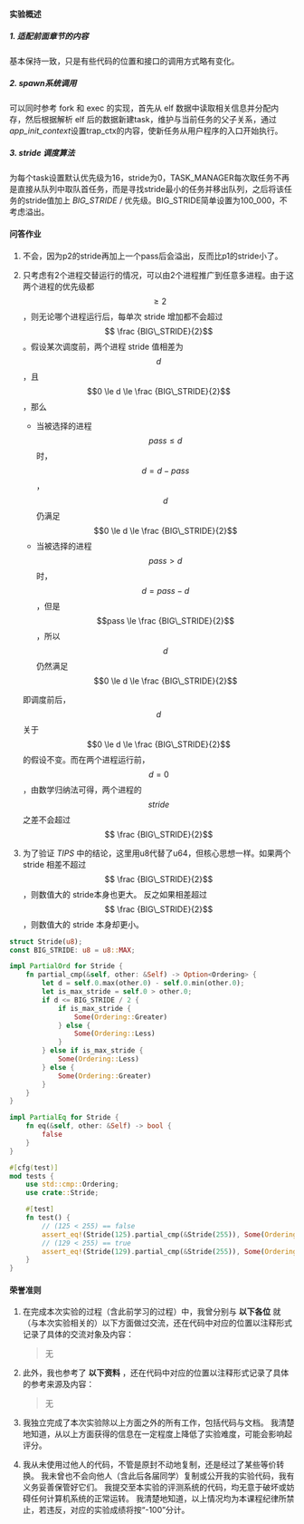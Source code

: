 #### 实验概述

##### 1. 适配前面章节的内容

基本保持一致，只是有些代码的位置和接口的调用方式略有变化。

##### 2. spawn系统调用

可以同时参考 fork 和 exec 的实现，首先从 elf 数据中读取相关信息并分配内存，然后根据解析 elf 后的数据新建task，维护与当前任务的父子关系，通过*app_init_context*设置trap_ctx的内容，使新任务从用户程序的入口开始执行。

##### 3. stride 调度算法

为每个task设置默认优先级为16，stride为0，TASK_MANAGER每次取任务不再是直接从队列中取队首任务，而是寻找stride最小的任务并移出队列，之后将该任务的stride值加上 *BIG_STRIDE* / 优先级。BIG_STRIDE简单设置为100_000，不考虑溢出。



#### 问答作业

1.  不会，因为p2的stride再加上一个pass后会溢出，反而比p1的stride小了。

   

2. 只考虑有2个进程交替运行的情况，可以由2个进程推广到任意多进程。由于这两个进程的优先级都 $$ \ge 2$$，则无论哪个进程运行后，每单次 stride 增加都不会超过 $$ \frac {BIG\_STRIDE}{2}$$。假设某次调度前，两个进程 stride 值相差为 $$d$$，且 $$0 \le d \le \frac {BIG\_STRIDE}{2}$$，那么 

   * 当被选择的进程 $$ pass \le d$$ 时，$$d = d - pass$$， $$d$$ 仍满足 $$0 \le d \le \frac {BIG\_STRIDE}{2}$$
   * 当被选择的进程 $$pass > d$$ 时，$$ d = pass -d $$，但是 $$pass \le \frac {BIG\_STRIDE}{2}$$ ，所以 $$d$$ 仍然满足 $$0 \le d \le \frac {BIG\_STRIDE}{2}$$

   即调度前后，$$d$$ 关于 $$0 \le d \le \frac {BIG\_STRIDE}{2}$$ 的假设不变。而在两个进程运行前， $$d = 0$$，由数学归纳法可得，两个进程的 $$stride$$ 之差不会超过  $$ \frac {BIG\_STRIDE}{2}$$

   

3.  为了验证 *TIPS* 中的结论，这里用u8代替了u64，但核心思想一样。如果两个 stride 相差不超过  $$ \frac {BIG\_STRIDE}{2}$$，则数值大的 stride本身也更大。 反之如果相差超过 $$ \frac {BIG\_STRIDE}{2}$$ ，则数值大的 stride 本身却更小。

```rust
struct Stride(u8);
const BIG_STRIDE: u8 = u8::MAX;

impl PartialOrd for Stride {
    fn partial_cmp(&self, other: &Self) -> Option<Ordering> {
        let d = self.0.max(other.0) - self.0.min(other.0);
        let is_max_stride = self.0 > other.0;
        if d <= BIG_STRIDE / 2 {
            if is_max_stride {
                Some(Ordering::Greater)
            } else {
                Some(Ordering::Less)
            }
        } else if is_max_stride {
            Some(Ordering::Less)
        } else {
            Some(Ordering::Greater)
        }
    }
}

impl PartialEq for Stride {
    fn eq(&self, other: &Self) -> bool {
        false
    }
}

#[cfg(test)]
mod tests {
    use std::cmp::Ordering;
    use crate::Stride;

    #[test]
    fn test() {
        // (125 < 255) == false
        assert_eq!(Stride(125).partial_cmp(&Stride(255)), Some(Ordering::Greater));
        // (129 < 255) == true
        assert_eq!(Stride(129).partial_cmp(&Stride(255)), Some(Ordering::Less));
    }
}
```



#### 荣誉准则

1. 在完成本次实验的过程（含此前学习的过程）中，我曾分别与 **以下各位** 就（与本次实验相关的）以下方面做过交流，还在代码中对应的位置以注释形式记录了具体的交流对象及内容：

   > 无

2. 此外，我也参考了 **以下资料** ，还在代码中对应的位置以注释形式记录了具体的参考来源及内容：

   > 无

3. 我独立完成了本次实验除以上方面之外的所有工作，包括代码与文档。 我清楚地知道，从以上方面获得的信息在一定程度上降低了实验难度，可能会影响起评分。

4. 我从未使用过他人的代码，不管是原封不动地复制，还是经过了某些等价转换。 我未曾也不会向他人（含此后各届同学）复制或公开我的实验代码，我有义务妥善保管好它们。 我提交至本实验的评测系统的代码，均无意于破坏或妨碍任何计算机系统的正常运转。 我清楚地知道，以上情况均为本课程纪律所禁止，若违反，对应的实验成绩将按“-100”分计。